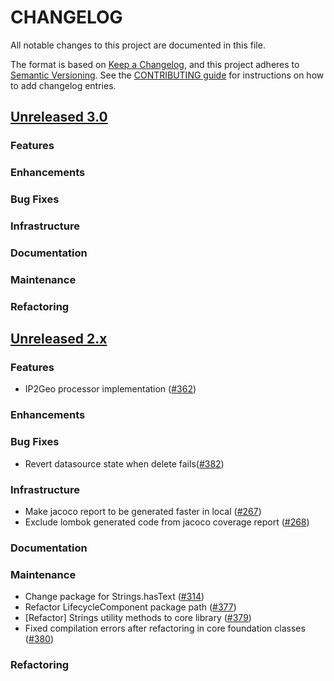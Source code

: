 # CHANGELOG
All notable changes to this project are documented in this file.

The format is based on [Keep a Changelog](https://keepachangelog.com/en/1.0.0/), and this project adheres to [Semantic Versioning](https://semver.org/spec/v2.0.0.html). See the [CONTRIBUTING guide](./CONTRIBUTING.md#Changelog) for instructions on how to add changelog entries.

## [Unreleased 3.0](https://github.com/opensearch-project/geospatial/compare/2.x...HEAD)
### Features
### Enhancements
### Bug Fixes
### Infrastructure
### Documentation
### Maintenance
### Refactoring

## [Unreleased 2.x](https://github.com/opensearch-project/geospatial/compare/2.9...2.x)
### Features
* IP2Geo processor implementation ([#362](https://github.com/opensearch-project/geospatial/pull/362))
### Enhancements
### Bug Fixes
* Revert datasource state when delete fails([#382](https://github.com/opensearch-project/geospatial/pull/382))
### Infrastructure
* Make jacoco report to be generated faster in local ([#267](https://github.com/opensearch-project/geospatial/pull/267))
* Exclude lombok generated code from jacoco coverage report ([#268](https://github.com/opensearch-project/geospatial/pull/268))
### Documentation
### Maintenance
* Change package for Strings.hasText ([#314](https://github.com/opensearch-project/geospatial/pull/314))
* Refactor LifecycleComponent package path ([#377](https://github.com/opensearch-project/geospatial/pull/377))
* [Refactor] Strings utility methods to core library ([#379](https://github.com/opensearch-project/geospatial/pull/379))
* Fixed compilation errors after refactoring in core foundation classes ([#380](https://github.com/opensearch-project/geospatial/pull/380))
### Refactoring
